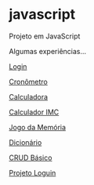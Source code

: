 # javascript
 Projeto em JavaScript

Algumas experiências...

<a href="https://liarasampaio.github.io/javascript/pagina/loguin.html">Login</a>

<a href="https://liarasampaio.github.io/javascript/cronometro/cronometro.html">Cronômetro</a>

<a href="https://liarasampaio.github.io/javascript/calcu/index.html">Calculadora</a>

<a href="https://liarasampaio.github.io/javascript/imc/calculo.html">Calculador IMC</a>

<a href="https://liarasampaio.github.io/javascript/jogo/jg.html">Jogo da Memória</a>

<a href="https://liarasampaio.github.io/javascript/dicionario/dici.html">Dicionário</a>

<a href="https://liarasampaio.github.io/javascript/crud-1/crud.html">CRUD Básico</a>

<a href="https://liarasampaio.github.io/javascript/globalsist/login.html">Projeto Loguin</a>




